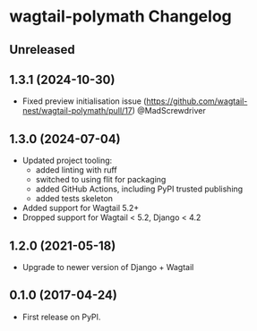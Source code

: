 # wagtail-polymath Changelog

## Unreleased

## 1.3.1 (2024-10-30)

- Fixed preview initialisation issue (https://github.com/wagtail-nest/wagtail-polymath/pull/17) @MadScrewdriver

## 1.3.0 (2024-07-04)

- Updated project tooling:
  - added linting with ruff
  - switched to using flit for packaging
  - added GitHub Actions, including PyPI trusted publishing
  - added tests skeleton
- Added support for Wagtail 5.2+
- Dropped support for Wagtail < 5.2, Django < 4.2

## 1.2.0 (2021-05-18)

-   Upgrade to newer version of Django + Wagtail

## 0.1.0 (2017-04-24)

-   First release on PyPI.
